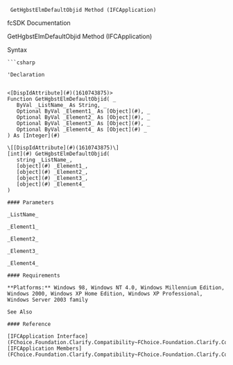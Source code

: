 ﻿     GetHgbstElmDefaultObjid Method (IFCApplication)                                                   

fcSDK Documentation

GetHgbstElmDefaultObjid Method (IFCApplication)

Syntax

```vbnet
```csharp

'Declaration
 

<[DispIdAttribute](#)(1610743875)>
Function GetHgbstElmDefaultObjid( _
   ByVal _ListName_ As String, _
   Optional ByVal _Element1_ As [Object](#), _
   Optional ByVal _Element2_ As [Object](#), _
   Optional ByVal _Element3_ As [Object](#), _
   Optional ByVal _Element4_ As [Object](#) _
) As [Integer](#)

\[[DispIdAttribute](#)(1610743875)\]
[int](#) GetHgbstElmDefaultObjid( 
   string _ListName_,
   [object](#) _Element1_,
   [object](#) _Element2_,
   [object](#) _Element3_,
   [object](#) _Element4_
)

#### Parameters

_ListName_

_Element1_

_Element2_

_Element3_

_Element4_

#### Requirements

**Platforms:** Windows 98, Windows NT 4.0, Windows Millennium Edition, Windows 2000, Windows XP Home Edition, Windows XP Professional, Windows Server 2003 family

See Also

#### Reference

[IFCApplication Interface](FChoice.Foundation.Clarify.Compatibility~FChoice.Foundation.Clarify.Compatibility.IFCApplication.md)  
[IFCApplication Members](FChoice.Foundation.Clarify.Compatibility~FChoice.Foundation.Clarify.Compatibility.IFCApplication_members.md)
